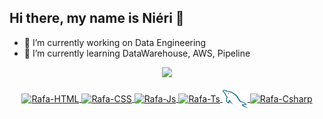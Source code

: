 ## Hi there, my name is Niéri 👋

<!--
**nierioliveira-work/nierioliveira-work** is a ✨ _special_ ✨ repository because its `README.md` (this file) appears on your GitHub profile.

Here are some ideas to get you started:

-->




- 🔭 I’m currently working on Data Engineering
- 🌱 I’m currently learning DataWarehouse, AWS, Pipeline



<div align="center">
  <a href="https://github.com/nierioliveira-work">
  <img height="180em" src="https://github-readme-stats.vercel.app/api?username=nierioliveira-work&show_icons=true&theme=dark&include_all_commits=true&count_private=true"/>
</div>
<div style="display: inline_block" align="center"><br>
  <img align="center" alt="Rafa-HTML" height="30" width="40" src="https://cdn3.iconfinder.com/data/icons/logos-and-brands-adobe/512/267_Python-512.png">
  <img align="center" alt="Rafa-CSS" height="30" width="40" src="https://cdn-icons-png.flaticon.com/512/616/616563.png">
  <img align="center" alt="Rafa-Js" height="30" width="40" src="https://static-00.iconduck.com/assets.00/postgresql-icon-1987x2048-v2fkmdaw.png">
  <img align="center" alt="Rafa-Ts" height="30" width="40" src="https://seeklogo.com/images/N/numpy-logo-479C24EC79-seeklogo.com.png">
  <img align="center" alt="Rafa-Csharp" height="30" width="40" src="https://raw.githubusercontent.com/devicons/devicon/master/icons/mysql/mysql-original.svg">
  <img align="center" alt="Rafa-Csharp" height="30" width="40" src="https://miro.medium.com/v2/resize:fit:600/1*1S1FzR-yg-ucZGMoxCC9hw.png">

  


</div>
